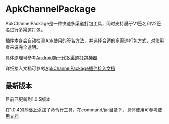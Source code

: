 # ApkChannelPackage
ApkChannelPackage是一种快速多渠道打包工具，同时支持基于V1签名和V2签名进行多渠道打包。

插件本身会自动检测Apk使用的签名方法，并选择合适的多渠道打包方式，对使用者来说完全透明。

具体原理可参考[Android新一代多渠道打包神器](http://ltlovezh.com/2017/04/09/Android%E6%96%B0%E4%B8%80%E4%BB%A3%E5%A4%9A%E6%B8%A0%E9%81%93%E6%89%93%E5%8C%85%E7%A5%9E%E5%99%A8/)

详细接入文档可参考[ApkChannelPackage插件接入文档](http://ltlovezh.com/2017/04/09/ApkChannelPackage%E6%8F%92%E4%BB%B6%E6%8E%A5%E5%85%A5%E6%96%87%E6%A1%A3/)

## 最新版本
目前已更新到1.0.5版本

在1.0.4的基础上添加了命令行工具，在command/jar目录下，具体使用可参考[使用文档](https://github.com/ltlovezh/ApkChannelPackage/blob/master/command/README.md)
